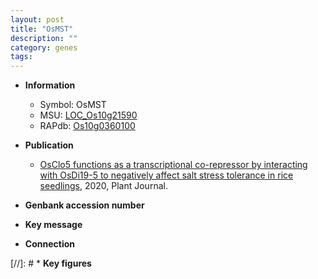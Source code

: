 ```yaml
---
layout: post
title: "OsMST"
description: ""
category: genes
tags: 
---
```


* **Information**  
    + Symbol: OsMST  
    + MSU: [LOC_Os10g21590](http://rice.plantbiology.msu.edu/cgi-bin/ORF_infopage.cgi?orf=LOC_Os10g21590)  
    + RAPdb: [Os10g0360100](http://rapdb.dna.affrc.go.jp/viewer/gbrowse_details/irgsp1?name=Os10g0360100)  

* **Publication**  
    + [OsClo5 functions as a transcriptional co-repressor by interacting with OsDi19-5 to negatively affect salt stress tolerance in rice seedlings](http://www.ncbi.nlm.nih.gov/pubmed?term=OsClo5+functions+as+a+transcriptional+co-repressor+by+interacting+with+OsDi19-5+to+negatively+affect+salt+stress+tolerance+in+rice+seedlings%5BTitle%5D), 2020, Plant Journal.

* **Genbank accession number**  

* **Key message**  

* **Connection**  

[//]: # * **Key figures**  


